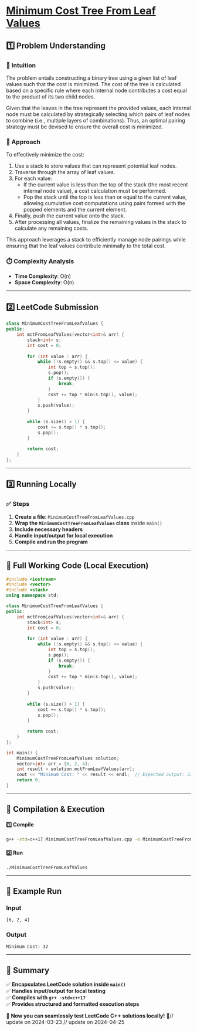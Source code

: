 # **[Minimum Cost Tree From Leaf Values](https://leetcode.com/problems/minimum-cost-tree-from-leaf-values/description/)**  

## **1️⃣ Problem Understanding**  
### **📌 Intuition**  
The problem entails constructing a binary tree using a given list of leaf values such that the cost is minimized. The cost of the tree is calculated based on a specific rule where each internal node contributes a cost equal to the product of its two child nodes.

Given that the leaves in the tree represent the provided values, each internal node must be calculated by strategically selecting which pairs of leaf nodes to combine (i.e., multiple layers of combinations). Thus, an optimal pairing strategy must be devised to ensure the overall cost is minimized.

### **🚀 Approach**  
To effectively minimize the cost:
1. Use a stack to store values that can represent potential leaf nodes.
2. Traverse through the array of leaf values.
3. For each value:
   - If the current value is less than the top of the stack (the most recent internal node value), a cost calculation must be performed. 
   - Pop the stack until the top is less than or equal to the current value, allowing cumulative cost computations using pairs formed with the popped elements and the current element.
4. Finally, push the current value onto the stack.
5. After processing all values, finalize the remaining values in the stack to calculate any remaining costs.

This approach leverages a stack to efficiently manage node pairings while ensuring that the leaf values contribute minimally to the total cost.

### **⏱️ Complexity Analysis**  
- **Time Complexity**: O(n)  
- **Space Complexity**: O(n)  

---  

## **2️⃣ LeetCode Submission**  
```cpp
class MinimumCostTreeFromLeafValues {
public:
    int mctFromLeafValues(vector<int>& arr) {
        stack<int> s;
        int cost = 0;
        
        for (int value : arr) {
            while (!s.empty() && s.top() <= value) {
                int top = s.top();
                s.pop();
                if (s.empty()) {
                    break;
                }
                cost += top * min(s.top(), value);
            }
            s.push(value);
        }
        
        while (s.size() > 1) {
            cost += s.top() * s.top();
            s.pop();
        }
        
        return cost;
    }
};  
```  

---  

## **3️⃣ Running Locally**  
### **✅ Steps**  
1. **Create a file**: `MinimumCostTreeFromLeafValues.cpp`  
2. **Wrap the `MinimumCostTreeFromLeafValues` class** inside `main()`  
3. **Include necessary headers**  
4. **Handle input/output for local execution**  
5. **Compile and run the program**  

---  

## **📝 Full Working Code (Local Execution)**  
```cpp
#include <iostream>
#include <vector>
#include <stack>
using namespace std;

class MinimumCostTreeFromLeafValues {
public:
    int mctFromLeafValues(vector<int>& arr) {
        stack<int> s;
        int cost = 0;
        
        for (int value : arr) {
            while (!s.empty() && s.top() <= value) {
                int top = s.top();
                s.pop();
                if (s.empty()) {
                    break;
                }
                cost += top * min(s.top(), value);
            }
            s.push(value);
        }
        
        while (s.size() > 1) {
            cost += s.top() * s.top();
            s.pop();
        }
        
        return cost;
    }
};

int main() {
    MinimumCostTreeFromLeafValues solution;
    vector<int> arr = {6, 2, 4};
    int result = solution.mctFromLeafValues(arr);
    cout << "Minimum Cost: " << result << endl;  // Expected output: 32
    return 0;
}
```  

---  

## **🔧 Compilation & Execution**  
#### **1️⃣ Compile**  
```bash
g++ -std=c++17 MinimumCostTreeFromLeafValues.cpp -o MinimumCostTreeFromLeafValues
```  

#### **2️⃣ Run**  
```bash
./MinimumCostTreeFromLeafValues
```  

---  

## **🎯 Example Run**  
### **Input**  
```
[6, 2, 4]
```  
### **Output**  
```
Minimum Cost: 32
```  

---  

## **📌 Summary**  
✅ **Encapsulates LeetCode solution inside `main()`**  
✅ **Handles input/output for local testing**  
✅ **Compiles with `g++ -std=c++17`**  
✅ **Provides structured and formatted execution steps**  

🚀 **Now you can seamlessly test LeetCode C++ solutions locally!** 🚀// update on 2024-03-23
// update on 2024-04-25
